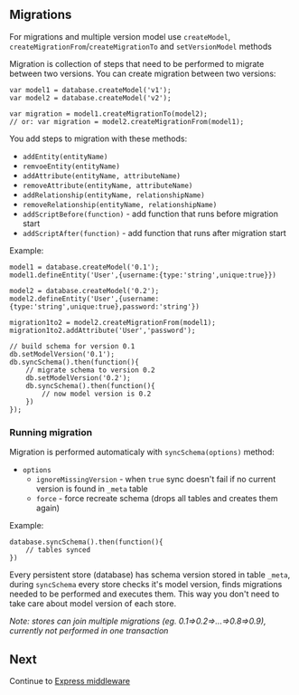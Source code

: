 ## Migrations

For migrations and multiple version model use `createModel`, `createMigrationFrom`/`createMigrationTo` and `setVersionModel` methods

Migration is collection of steps that need to be performed to migrate between two versions. You can create migration between two versions:

```
var model1 = database.createModel('v1');
var model2 = database.createModel('v2');

var migration = model1.createMigrationTo(model2);
// or: var migration = model2.createMigrationFrom(model1);
```

You add steps to migration with these methods:

- `addEntity(entityName)`
- `remvoeEntity(entityName)`
- `addAttribute(entityName, attributeName)`
- `removeAttribute(entityName, attributeName)`
- `addRelationship(entityName, relationshipName)`
- `removeRelationship(entityName, relationshipName)`
- `addScriptBefore(function)` - add function that runs before migration start
- `addScriptAfter(function)` - add function that runs after migration start


Example:

```
model1 = database.createModel('0.1');
model1.defineEntity('User',{username:{type:'string',unique:true}})

model2 = database.createModel('0.2');
model2.defineEntity('User',{username:{type:'string',unique:true},password:'string'})

migration1to2 = model2.createMigrationFrom(model1);
migration1to2.addAttribute('User','password');

// build schema for version 0.1
db.setModelVersion('0.1');
db.syncSchema().then(function(){
    // migrate schema to version 0.2
    db.setModelVersion('0.2');
    db.syncSchema().then(function(){
        // now model version is 0.2
    })
});
```

### Running migration

Migration is performed automaticaly with `syncSchema(options)` method:

- `options`
    - `ignoreMissingVersion` - when `true` sync doesn't fail if no current version is found in `_meta` table 
    - `force` - force recreate schema (drops all tables and creates them again)

Example:

```
database.syncSchema().then(function(){
    // tables synced
})
```

Every persistent store (database) has schema version stored in table `_meta`, during `syncSchema` every store checks it's model version, finds migrations needed to be performed and executes them. This way you don't need to take care about model version of each store.


*Note: stores can join multiple migrations (eg. 0.1=>0.2=>...=>0.8=>0.9), currently not performed in one transaction*

## Next

Continue to [Express middleware](express.md)